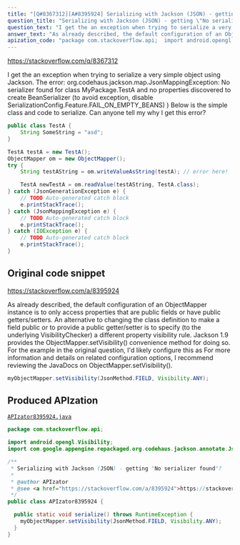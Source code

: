 ```yaml
---
title: "[Q#8367312][A#8395924] Serializing with Jackson (JSON) - getting \"No serializer found\"?"
question_title: "Serializing with Jackson (JSON) - getting \"No serializer found\"?"
question_text: "I get the an exception when trying to serialize a very simple object using Jackson. The error: org.codehaus.jackson.map.JsonMappingException: No serializer found for   class MyPackage.TestA and no properties   discovered to create BeanSerializer (to avoid exception, disable   SerializationConfig.Feature.FAIL_ON_EMPTY_BEANS) ) Below is the simple class and code to serialize. Can anyone tell my why I get this error?"
answer_text: "As already described, the default configuration of an ObjectMapper instance is to only access properties that are public fields or have public getters/setters.  An alternative to changing the class definition to make a field public or to provide a public getter/setter is to specify (to the underlying VisibilityChecker) a different property visibility rule.  Jackson 1.9 provides the ObjectMapper.setVisibility() convenience method for doing so.  For the example in the original question, I'd likely configure this as For more information and details on related configuration options, I recommend reviewing the JavaDocs on ObjectMapper.setVisibility()."
apization_code: "package com.stackoverflow.api;  import android.opengl.Visibility; import com.google.appengine.repackaged.org.codehaus.jackson.annotate.JsonMethod;  /**  * Serializing with Jackson (JSON) - getting \"No serializer found\"?  *  * @author APIzator  * @see <a href=\"https://stackoverflow.com/a/8395924\">https://stackoverflow.com/a/8395924</a>  */ public class APIzator8395924 {    public static void serialize() throws RuntimeException {     myObjectMapper.setVisibility(JsonMethod.FIELD, Visibility.ANY);   } }"
---
```


https://stackoverflow.com/q/8367312

I get the an exception when trying to serialize a very simple object using Jackson. The error:
org.codehaus.jackson.map.JsonMappingException: No serializer found for
  class MyPackage.TestA and no properties
  discovered to create BeanSerializer (to avoid exception, disable
  SerializationConfig.Feature.FAIL_ON_EMPTY_BEANS) )
Below is the simple class and code to serialize.
Can anyone tell my why I get this error?


```java
public class TestA {
    String SomeString = "asd";
}

TestA testA = new TestA();
ObjectMapper om = new ObjectMapper();
try {
    String testAString = om.writeValueAsString(testA); // error here!

    TestA newTestA = om.readValue(testAString, TestA.class);
} catch (JsonGenerationException e) {
    // TODO Auto-generated catch block
    e.printStackTrace();
} catch (JsonMappingException e) {
    // TODO Auto-generated catch block
    e.printStackTrace();
} catch (IOException e) {
    // TODO Auto-generated catch block
    e.printStackTrace();
}
```


## Original code snippet

https://stackoverflow.com/a/8395924

As already described, the default configuration of an ObjectMapper instance is to only access properties that are public fields or have public getters/setters.  An alternative to changing the class definition to make a field public or to provide a public getter/setter is to specify (to the underlying VisibilityChecker) a different property visibility rule.  Jackson 1.9 provides the ObjectMapper.setVisibility() convenience method for doing so.  For the example in the original question, I&#x27;d likely configure this as
For more information and details on related configuration options, I recommend reviewing the JavaDocs on ObjectMapper.setVisibility().

```java
myObjectMapper.setVisibility(JsonMethod.FIELD, Visibility.ANY);
```

## Produced APIzation

[`APIzator8395924.java`](https://github.com/pasqualesalza/apization-temp-data/raw/master/apizations/java/APIzator8395924.java)

```java
package com.stackoverflow.api;

import android.opengl.Visibility;
import com.google.appengine.repackaged.org.codehaus.jackson.annotate.JsonMethod;

/**
 * Serializing with Jackson (JSON) - getting "No serializer found"?
 *
 * @author APIzator
 * @see <a href="https://stackoverflow.com/a/8395924">https://stackoverflow.com/a/8395924</a>
 */
public class APIzator8395924 {

  public static void serialize() throws RuntimeException {
    myObjectMapper.setVisibility(JsonMethod.FIELD, Visibility.ANY);
  }
}

```